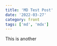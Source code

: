 ```yaml
---
title: 'MD Test Post'
date: '2022-03-27'
category: front
tags: ['md', 'mdx']
---
```


This is another
